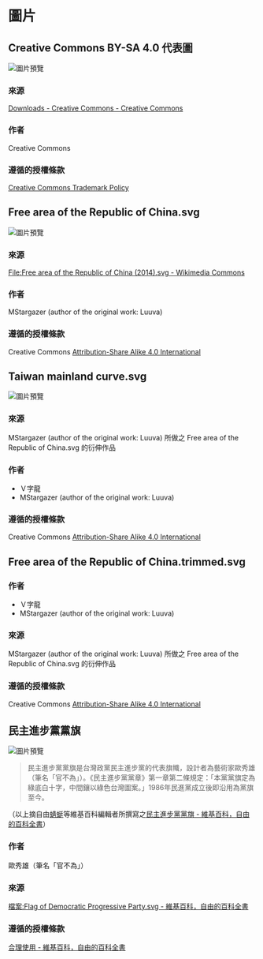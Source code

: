 # 圖片
## Creative Commons BY-SA 4.0 代表圖
![圖片預覽](by-sa.svg)

### 來源
[Downloads - Creative Commons - Creative Commons](https://creativecommons.org/about/downloads/)

### 作者
Creative Commons

### 遵循的授權條款
[Creative Commons Trademark Policy](https://creativecommons.org/policies/)

## Free area of the Republic of China.svg
![圖片預覽](Free%20area%20of%20the%20Republic%20of%20China.svg)

### 來源
[File:Free area of the Republic of China (2014).svg - Wikimedia Commons](https://commons.wikimedia.org/wiki/File:Free_area_of_the_Republic_of_China_(2014).svg)

### 作者
MStargazer (author of the original work: Luuva) 

### 遵循的授權條款
Creative Commons [Attribution-Share Alike 4.0 International](https://creativecommons.org/licenses/by-sa/4.0/deed.en)

## Taiwan mainland curve.svg
![圖片預覽](Taiwan%20mainland%20curve.svg)

### 來源
MStargazer (author of the original work: Luuva) 所做之 Free area of the Republic of China.svg 的衍伸作品

### 作者
* Ｖ字龍
* MStargazer (author of the original work: Luuva)

### 遵循的授權條款
Creative Commons [Attribution-Share Alike 4.0 International](https://creativecommons.org/licenses/by-sa/4.0/deed.en)

## Free area of the Republic of China.trimmed.svg
### 作者
* Ｖ字龍
* MStargazer (author of the original work: Luuva) 

### 來源
MStargazer (author of the original work: Luuva) 所做之 Free area of the Republic of China.svg 的衍伸作品

### 遵循的授權條款
Creative Commons [Attribution-Share Alike 4.0 International](https://creativecommons.org/licenses/by-sa/4.0/deed.en)

## 民主進步黨黨旗
![圖片預覽](Flag_of_Democratic_Progressive_Party.svg)

> 民主進步黨黨旗是台灣政黨民主進步黨的代表旗幟，設計者為藝術家歐秀雄（筆名「官不為」）。《民主進步黨黨章》第一章第二條規定：「本黨黨旗定為綠底白十字，中間鑲以綠色台灣圖案。」1986年民進黨成立後即沿用為黨旗至今。

（以上摘自由[蜻蜓](https://zh.wikipedia.org/wiki/User:%E8%9C%BB%E8%9C%93)等維基百科編輯者所撰寫之[民主進步黨黨旗 - 維基百科，自由的百科全書](https://zh.wikipedia.org/wiki/%E6%B0%91%E4%B8%BB%E9%80%B2%E6%AD%A5%E9%BB%A8%E9%BB%A8%E6%97%97)）


### 作者
歐秀雄（筆名「官不為」）

### 來源
[檔案:Flag of Democratic Progressive Party.svg - 維基百科，自由的百科全書](https://zh.wikipedia.org/wiki/File:Flag_of_Democratic_Progressive_Party.svg)

### 遵循的授權條款
[合理使用 - 維基百科，自由的百科全書](https://zh.wikipedia.org/wiki/%E5%90%88%E7%90%86%E4%BD%BF%E7%94%A8)

